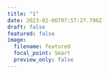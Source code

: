 ```yaml
---
title: "1"
date: 2023-02-06T07:57:27.796Z
draft: false
featured: false
image:
  filename: featured
  focal_point: Smart
  preview_only: false
---
```

